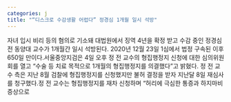 ```yaml
---
categories: j
title: "“디스크로 수감생활 어렵다” 정경심 1개월 일시 석방"
---
```

자녀 입시 비리 등의 혐의로 기소돼 대법원에서 징역 4년을 확정 받고 수감 중인 정경심 전 동양대 교수가 1개월간 일시 석방된다. 2020년 12월 23일 1심에서 법정 구속된 이후 650일 만이다.서울중앙지검은 4일 오후 정 전 교수의 형집행정지 신청에 대한 심의위원회를 열고 “수술 등 치료 목적으로 1개월의 형집행정지를 의결했다”고 밝혔다. 정 전 교수 측은 지난 8월 검찰에 형집행정지를 신청했지만 불허 결정을 받자 지난달 8일 재심사를 청구했다.정 전 교수는 형집행정지를 재차 신청하며 “허리에 극심한 통증과 하지마비 증상으로 